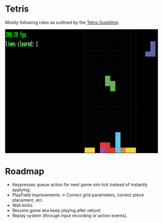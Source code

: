 # Tetris
Mostly following rules as outlined by the [Tetris Guideline](https://tetris.fandom.com/wiki/Tetris_Guideline).

![Screenshot](screenshot.png)

# Roadmap
- Keypresses queue action for next game sim tick instead of instantly applying.
- PlayField improvements -> Correct grid parameters, correct piece placement, etc.
- Wall kicks.
- Resume game aka keep playing after reboot.
- Replay system (through input recording or action events).
